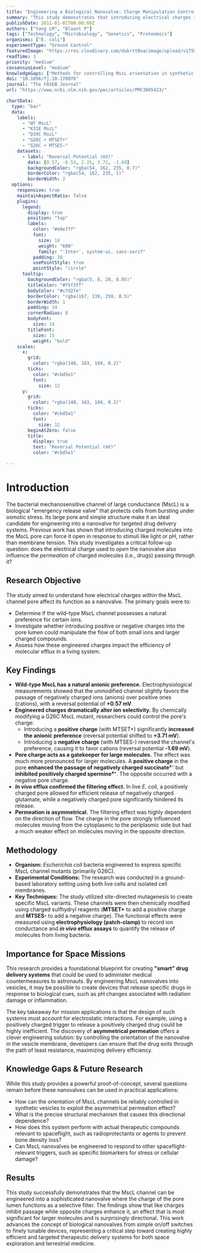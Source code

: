 ```yaml
---
title: "Engineering a Biological Nanovalve: Charge Manipulation Controls Permeation in the MscL Channel"
summary: "This study demonstrates that introducing electrical charges into the pore of the bacterial MscL channel not only gates it but also selectively controls the passage of large charged molecules. This finding is critical for developing triggerable nanovalves for targeted drug delivery, with potential applications in delivering medical countermeasures during space missions."
publishDate: 2011-01-01T00:00:00Z
authors: ["Yang LM", "Blount P"]
tags: ["Technology", "Microbiology", "Genetics", "Proteomics"]
organisms: ["E. coli"]
experimentType: "Ground Control"
featuredImage: "https://res.cloudinary.com/dukrtt0na/image/upload/v1759681176/w7ixs2a692hswfkw8dm8.jpg"
readTime: 3
priority: "medium"
consensusLevel: "medium"
knowledgeGaps: ["Methods for controlling MscL orientation in synthetic vesicles", "Mechanism of directional permeation asymmetry", "Validation with spaceflight-relevant therapeutic compounds", "Development of nanovalves responsive to space-specific triggers"]
doi: "10.1096/fj.10-170076"
journal: "The FASEB Journal"
url: "https://www.ncbi.nlm.nih.gov/pmc/articles/PMC3005423/"

chartData:
  type: "bar"
  data:
    labels:
      - "WT MscL"
      - "K31E MscL"
      - "D39C MscL"
      - "G26C + MTSET+"
      - "G26C + MTSES−"
    datasets:
      - label: "Reversal Potential (mV)"
        data: [0.57, -0.53, 2.25, 3.71, -1.69]
        backgroundColor: "rgba(54, 162, 235, 0.7)"
        borderColor: "rgba(54, 162, 235, 1)"
        borderWidth: 2
  options:
    responsive: true
    maintainAspectRatio: false
    plugins:
      legend:
        display: true
        position: "top"
        labels:
          color: "#e0e7ff"
          font:
            size: 14
            weight: "600"
            family: "'Inter', system-ui, sans-serif"
          padding: 20
          usePointStyle: true
          pointStyle: "circle"
      tooltip:
        backgroundColor: "rgba(5, 8, 20, 0.95)"
        titleColor: "#f5f3ff"
        bodyColor: "#c7d2fe"
        borderColor: "rgba(167, 139, 250, 0.5)"
        borderWidth: 1
        padding: 14
        cornerRadius: 8
        bodyFont:
          size: 14
        titleFont:
          size: 15
          weight: "bold"
    scales:
      x:
        grid:
          color: "rgba(148, 163, 184, 0.2)"
        ticks:
          color: "#cbd5e1"
          font:
            size: 12
      y:
        grid:
          color: "rgba(148, 163, 184, 0.2)"
        ticks:
          color: "#cbd5e1"
          font:
            size: 12
        beginAtZero: false
        title:
          display: true
          text: "Reversal Potential (mV)"
          color: "#cbd5e1"

---
```


# Introduction
The bacterial mechanosensitive channel of large conductance (MscL) is a biological "emergency release valve" that protects cells from bursting under osmotic stress. Its large pore and simple structure make it an ideal candidate for engineering into a nanovalve for targeted drug delivery systems. Previous work has shown that introducing charged molecules into the MscL pore can force it open in response to stimuli like light or pH, rather than membrane tension. This study investigates a critical follow-up question: does the electrical charge used to *open* the nanovalve also influence the *permeation* of charged molecules (i.e., drugs) passing through it?

## Research Objective
The study aimed to understand how electrical charges within the MscL channel pore affect its function as a nanovalve. The primary goals were to:
- Determine if the wild-type MscL channel possesses a natural preference for certain ions.
- Investigate whether introducing positive or negative charges into the pore lumen could manipulate the flow of both small ions and larger charged compounds.
- Assess how these engineered charges impact the efficiency of molecular efflux in a living system.

## Key Findings
- **Wild-type MscL has a natural anionic preference.** Electrophysiological measurements showed that the unmodified channel slightly favors the passage of negatively charged ions (anions) over positive ones (cations), with a reversal potential of **+0.57 mV**.
- **Engineered charges dramatically alter ion selectivity.** By chemically modifying a G26C MscL mutant, researchers could control the pore's charge:
    - Introducing a **positive charge** (with MTSET+) significantly **increased the anionic preference** (reversal potential shifted to **+3.71 mV**).
    - Introducing a **negative charge** (with MTSES-) reversed the channel's preference, causing it to favor cations (reversal potential **-1.69 mV**).
- **Pore charge acts as a gatekeeper for large molecules.** The effect was much more pronounced for larger molecules. A **positive charge** in the pore **enhanced the passage of negatively charged succinate²⁻** but **inhibited positively charged spermine⁴⁺**. The opposite occurred with a negative pore charge.
- ***In vivo* efflux confirmed the filtering effect.** In live *E. coli*, a positively charged pore allowed for efficient release of negatively charged glutamate, while a negatively charged pore significantly hindered its release.
- **Permeation is asymmetrical.** The filtering effect was highly dependent on the direction of flow. The charge in the pore strongly influenced molecules moving from the cytoplasmic to the periplasmic side but had a much weaker effect on molecules moving in the opposite direction.

## Methodology
- **Organism:** *Escherichia coli* bacteria engineered to express specific MscL channel mutants (primarily G26C).
- **Experimental Conditions:** The research was conducted in a ground-based laboratory setting using both live cells and isolated cell membranes.
- **Key Techniques:** The study utilized site-directed mutagenesis to create specific MscL variants. These channels were then chemically modified using charged sulfhydryl reagents (**MTSET+** to add a positive charge and **MTSES-** to add a negative charge). The functional effects were measured using **electrophysiology (patch-clamp)** to record ion conductance and ***in vivo* efflux assays** to quantify the release of molecules from living bacteria.

## Importance for Space Missions
This research provides a foundational blueprint for creating **"smart" drug delivery systems** that could be used to administer medical countermeasures to astronauts. By engineering MscL nanovalves into vesicles, it may be possible to create devices that release specific drugs in response to biological cues, such as pH changes associated with radiation damage or inflammation.

The key takeaway for mission applications is that the design of such systems must account for electrostatic interactions. For example, using a positively charged trigger to release a positively charged drug could be highly inefficient. The discovery of **asymmetrical permeation** offers a clever engineering solution: by controlling the orientation of the nanovalve in the vesicle membrane, developers can ensure that the drug exits through the path of least resistance, maximizing delivery efficiency.

## Knowledge Gaps & Future Research
While this study provides a powerful proof-of-concept, several questions remain before these nanovalves can be used in practical applications:
- How can the orientation of MscL channels be reliably controlled in synthetic vesicles to exploit the asymmetrical permeation effect?
- What is the precise structural mechanism that causes this directional dependence?
- How does this system perform with actual therapeutic compounds relevant to spaceflight, such as radioprotectants or agents to prevent bone density loss?
- Can MscL nanovalves be engineered to respond to other spaceflight-relevant triggers, such as specific biomarkers for stress or cellular damage?

## Results
This study successfully demonstrates that the MscL channel can be engineered into a sophisticated nanovalve where the charge of the pore lumen functions as a selective filter. The findings show that like charges inhibit passage while opposite charges enhance it, an effect that is most significant for larger molecules and is surprisingly directional. This work advances the concept of biological nanovalves from simple on/off switches to finely tunable devices, representing a critical step toward creating highly efficient and targeted therapeutic delivery systems for both space exploration and terrestrial medicine.